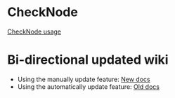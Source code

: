 # CheckNode
[CheckNode usage](https://github.com/ChunYen-Chen/CheckNode/blob/master/docs/source/CheckNode-usage.md#)

# Bi-directional updated wiki
* Using the manually update feature: [New docs](https://github.com/ChunYen-Chen/CheckNode/blob/master/docs/source/New-docs.md#)
* Using the automatically update feature: [Old docs](https://github.com/ChunYen-Chen/CheckNode/blob/master/docs/source/Old-docs.md#)
